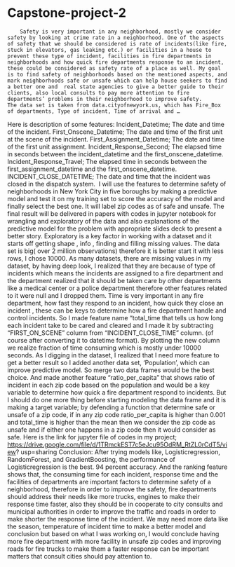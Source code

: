 # Capstone-project-2
	
		
		Safety is very important in any neighborhood, mostly we consider safety by looking at crime rate in a neighborhood. One of the aspects of safety that we should be considered is rate of incidents(like fire, stuck in elevators, gas leaking etc.) or facilities in a house to prevent these type of incident, facilities in fire departments in neighborhoods and how quick fire departments response to an incident, these could be considered as safety rate of a place as well. My goal is to find safety of neighborhoods based on the mentioned aspects, and mark neighborhoods safe or unsafe which can help house seekers to find a better one and  real state agencies to give a better guide to their clients, also local consults to pay more attention to fire departments’ problems in their neighborhood to improve safety. 
	The data set is taken from data.cityofnewyork.us, which has Fire_Box of departments, Type of incident, Time of arrival and …


Here is description of some features:
Incident_Datetime; The date and time of the incident.
First_Onscene_Datetime; The date and time of the first unit at the scene of the incident.
First_Assignment_Datetime; The date and time of the first unit assignment.
Incident_Response_Second; The elapsed time in seconds between the incident_datetime and the first_onscene_datetime.
Incident_Response_Travel; The elapsed time in seconds between the first_assignment_datetime and the first_onscene_datetime.
INCIDENT_CLOSE_DATETIME; The date and time that the incident was closed in the dispatch system.
 I will use the features to determine safety of neighborhoods in New York City in five boroughs by making a predictive model and test it on my training set to score the accuracy of the model and finally select the best one. It will label zip codes as of safe and unsafe. 
The final result will be delivered in papers with codes in jupyter notebook for wrangling and exploratory of the data and also explanations of the predictive model for the problem with appropriate slides deck to present a better story. 
	Exploratory is a key factor in working with a dataset and it starts off getting shape , info , finding and filling missing values. The data set is big( over 2 million observations) therefore it is better start it with less rows, I chose 10000. As many datasets, there are missing values in my dataset, by having deep look, I realized that they are because of type of incidents which means the incidents are assigned to a fire department and the department realized that it should be taken care by other departments like a medical center or a police department therefore other features related to it were null and I dropped them.
	Time is very important in any fire department, how fast they respond to an incident, how quick they close an incident , these can be  keys to determine how a fire department handle and control incidents. So I made feature name “total_time that tells us how long each incident take to be cared and cleared and I made it by subtracting “FIRST_ON_SCENE” column from “INCIDENT_CLOSE_TIME” column. (of course after converting it to datetime format). By plotting the new column we realize fraction of time consuming which is mostly under 10000 seconds.
 	As I digging in the dataset, I realized that I need more feature to get a better result so I added another data set, ‘Population’, which can improve predictive model. So merge two data frames would be the best choice. And made another feature “ratio_per_capita” that shows ratio of incident in each zip code based on the population and would be a key variable to determine how quick a fire department respond to incidents. 
	But I should do one more thing before starting modeling the data frame and it is making a target variable; by defending a function that determine safe or unsafe of a zip code, if in any zip code ratio_per_capita is higher than 0.001 and total_time is higher than the mean then we consider the zip code as unsafe and if either one happens in a zip code then it would consider as safe. Here is the link for jupyter file of codes in my project; https://drive.google.com/file/d/1TRmckEST7c5eJcu95OdRM_RtZL0rCdT5/view? usp=sharing 
Conclusion:
	After trying models like, Logisticregression, RandomForest, and GradientBoosting, the performance of Logisticregression is the best. 94 percent accuracy.
	And the ranking feature shows that, the consuming time for each incident, response time and the facilities of departments are important factors to determine safety of a neighborhood, therefore in order to improve the safety, fire departments should address their needs like more trucks, engines to make their response time faster, also they should be in cooperate to city consults and municipal authorities in order to improve the traffic and roads in order to make shorter the response time of the incident.
We may need more data like the season, temperature of incident time to make a better model and conclusion but based on what I was working on, I would conclude having more fire department with more facility in unsafe zip codes and improving roads for fire trucks to make them a faster response can be important matters that consult cities should pay attention to.
